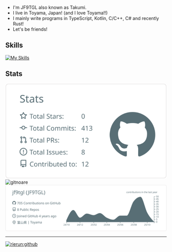 <p><img align="right" width="49%" src="https://github-readme-stats-rierun-project.vercel.app/api?username=jf9tgl" alt="" /></p>

-   I'm JF9TGL also known as Takumi.
-   I live in Toyama, Japan! (and I love Toyama!!)
-   I mainly write programs in TypeScript, Kotlin, C/C++, C# and recently Rust!
-   Let's be friends!

## Skills

[![My Skills](https://skillicons.dev/icons?i=js,ts,nodejs,bun,react,nextjs,materialui,tailwind,c,cpp,cs,kotlin,java,gradle,git,github,bash,rust,vscode,idea,vercel,windows,cloudflare,unity)](https://skillicons.dev)

## Stats

![github stats](https://raw.githubusercontent.com/jf9tgl/jf9tgl/main/profile-summary-card-output/default/3-stats.svg)
![gitnoare](https://github-readme-stats-rierun-project.vercel.app/api/top-langs/?username=rierun&layout=compact)
![profile details](https://raw.githubusercontent.com/jf9tgl/jf9tgl/main/profile-summary-card-output/default/0-profile-details.svg)

<hr/>

[![rierun:github](https://count.rierun.dev/rierun:github?theme=moebooru)](https://github.com/jf9tgl)